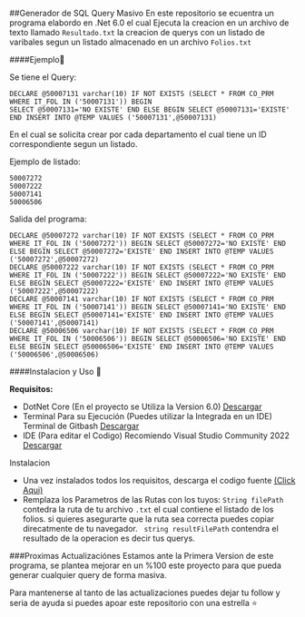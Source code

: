 ##Generador de SQL Query Masivo
En este repositorio se ecuentra un programa elabordo en .Net 6.0 el cual Ejecuta la creacion en un archivo de texto llamado `Resultado.txt` la creacion de querys con un listado de varibales segun un listado almacenado en un archivo `Folios.txt`

####Ejemplo📝

Se tiene el Query:

    DECLARE @50007131 varchar(10) IF NOT EXISTS (SELECT * FROM CO_PRM WHERE IT_FOL IN ('50007131')) BEGIN                 
	SELECT @50007131='NO EXISTE' END ELSE BEGIN SELECT @50007131='EXISTE' END INSERT INTO @TEMP VALUES ('50007131',@50007131)
En el cual se solicita crear por cada departamento el cual tiene un ID correspondiente segun un listado.

Ejemplo de listado:


    50007272
    50007222
    50007141
    50006506

Salida del programa:


    DECLARE @50007272 varchar(10) IF NOT EXISTS (SELECT * FROM CO_PRM WHERE IT_FOL IN ('50007272')) BEGIN SELECT @50007272='NO EXISTE' END ELSE BEGIN SELECT @50007272='EXISTE' END INSERT INTO @TEMP VALUES ('50007272',@50007272)
    DECLARE @50007222 varchar(10) IF NOT EXISTS (SELECT * FROM CO_PRM WHERE IT_FOL IN ('50007222')) BEGIN SELECT @50007222='NO EXISTE' END ELSE BEGIN SELECT @50007222='EXISTE' END INSERT INTO @TEMP VALUES ('50007222',@50007222)
    DECLARE @50007141 varchar(10) IF NOT EXISTS (SELECT * FROM CO_PRM WHERE IT_FOL IN ('50007141')) BEGIN SELECT @50007141='NO EXISTE' END ELSE BEGIN SELECT @50007141='EXISTE' END INSERT INTO @TEMP VALUES ('50007141',@50007141)
    DECLARE @50006506 varchar(10) IF NOT EXISTS (SELECT * FROM CO_PRM WHERE IT_FOL IN ('50006506')) BEGIN SELECT @50006506='NO EXISTE' END ELSE BEGIN SELECT @50006506='EXISTE' END INSERT INTO @TEMP VALUES ('50006506',@50006506)
    

####Instalacion y Uso 🧰

**Requisitos:**
- DotNet Core (En el proyecto se Utiliza la Version 6.0) [Descargar](https://dotnet.microsoft.com/es-es/download "Descargar")
- Terminal Para su Ejecución (Puedes utilizar la Integrada en un IDE) Terminal de Gitbash [Descargar](https://git-scm.com/downloadshttp:// "Descargar")
- IDE (Para editar el Codigo) Recomiendo Visual Studio Community 2022 [Descargar](https://visualstudio.microsoft.comhttp:// "Descargar")

Instalacion
- Una vez instalados todos los requisitos, descarga el codigo fuente [(Click Aqui)](https://Linkpendiente.com "(Click Aqui)")
- Remplaza los Parametros de las Rutas con los tuyos:
`String filePath` contedra la ruta de tu archivo `.txt` el cual contiene el listado de los folios. si quieres asegurarte que la ruta sea correcta puedes copiar direcatmente de tu navegador.
` string resultFilePath` contendra el resultado de la operacion es decir tus querys.

###Proximas Actualizaciónes
Estamos ante la Primera Version de este programa, se plantea mejorar en un %100 este proyecto para que pueda generar cualquier query de forma masiva.

Para mantenerse al tanto de las actualizaciones puedes dejar tu follow y seria de ayuda si puedes apoar este repositorio con una estrella ⭐️

